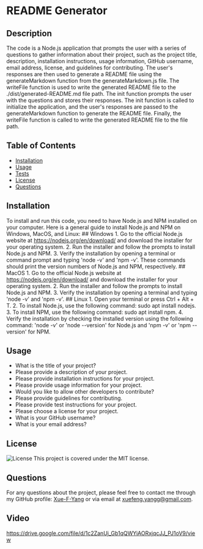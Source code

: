 # README Generator

  ## Description
  The code is a Node.js application that prompts the user with a series of questions to gather information about their project, such as the project title, description, installation instructions, usage information, GitHub username, email address, license, and guidelines for contributing. The user's responses are then used to generate a README file using the generateMarkdown function from the generateMarkdown.js file. The writeFile function is used to write the generated README file to the ./dist/generated-README.md file path. The init function prompts the user with the questions and stores their responses. The init function is called to initialize the application, and the user's responses are passed to the generateMarkdown function to generate the README file. Finally, the writeFile function is called to write the generated README file to the file path.

  ## Table of Contents
  - [Installation](#installation)
  - [Usage](#usage)
  - [Tests](#tests)
  - [License](#license)
  - [Questions](#questions)

  ## Installation
  To install and run this code, you need to have Node.js and NPM installed on your computer. Here is a general guide to install Node.js and NPM on Windows, MacOS, and Linux:
    ## Windows 
       1. Go to the official Node.js website at https://nodejs.org/en/download/ and download the installer for your operating system.
       2. Run the installer and follow the prompts to install Node.js and NPM.
       3. Verify the installation by opening a terminal or command prompt and typing 'node -v' and 'npm -v'. These commands should print the version numbers of Node.js and NPM, respectively.
    ## MacOS 
       1. Go to the official Node.js website at https://nodejs.org/en/download/ and download the installer for your operating system.
       2. Run the installer and follow the prompts to install Node.js and NPM.
       3. Verify the installation by opening a terminal and typing 'node -v' and 'npm -v'.
    ## Linux
       1. Open your terminal or press Ctrl + Alt + T.
       2. To install Node.js, use the following command: sudo apt install nodejs.
       3. To install NPM, use the following command: sudo apt install npm.
       4. Verify the installation by checking the installed version using the following command: 'node -v' or 'node --version' for Node.js and 'npm -v' or 'npm --version' for NPM.

  ## Usage
  * What is the title of your project?
  * Please provide a description of your project.
  * Please provide installation instructions for your project.
  * Please provide usage information for your project.
  * Would you like to allow other developers to contribute?
  * Please provide guidelines for contributing.
  * Please provide test instructions for your project.
  * Please choose a license for your project.
  * What is your GitHub username?
  * What is your email address?

  ## License
  ![License](https://img.shields.io/badge/License-MIT-blue.svg)
  This project is covered under the MIT license.
  

  ## Questions
  For any questions about the project, please feel free to contact me through my GitHub profile: [Xue-F-Yang](https://github.com/Xue-F-Yang) or via email at xuefeng.yangg@gmail.com.
 
  ## Video
  https://drive.google.com/file/d/1c2ZanUj_Gb1qQWYiAORxjqcJJ_PJ1oV9/view
